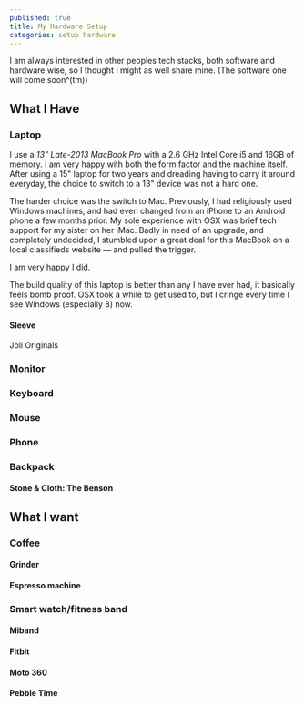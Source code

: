 ```yaml
---
published: true
title: My Hardware Setup
categories: setup hardware
---
```


I am always interested in other peoples tech stacks, both software and hardware wise, so I thought I might as well share mine. (The software one will come soon^(tm))

## What I Have
### Laptop
I use a *13" Late-2013 MacBook Pro* with a 2.6 GHz Intel Core i5 and 16GB of memory. I am very happy with both the form factor and the machine itself. After using a 15" laptop for two years and dreading having to carry it around everyday, the choice to switch to a 13" device was not a hard one. 

The harder choice was the switch to Mac. Previously, I had religiously used Windows machines, and had even changed from an iPhone to an Android phone a few months prior. My sole experience with OSX was brief tech support for my sister on her iMac. Badly in need of an upgrade, and completely undecided, I stumbled upon a great deal for this MacBook on a local classifieds website — and pulled the trigger. 

I am very happy I did.

The build quality of this laptop is better than any I have ever had, it basically feels bomb proof. OSX took a while to get used to, but I cringe every time I see Windows (especially 8) now. 

#### Sleeve

Joli Originals

### Monitor

### Keyboard

### Mouse

### Phone

### Backpack

#### Stone & Cloth: The Benson

## What I want

### Coffee

#### Grinder

#### Espresso machine

### Smart watch/fitness band

#### Miband

#### Fitbit

#### Moto 360

#### Pebble Time